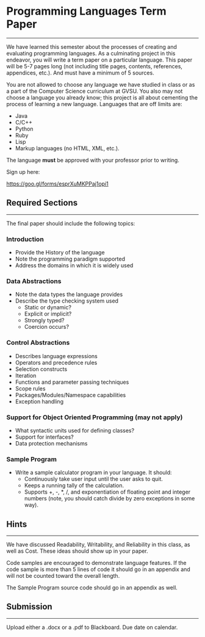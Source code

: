 # Programming Languages Term Paper
***

We have learned this semester about the processes of creating and evaluating programming languages. As a culminating project in this endeavor, you will write a term paper on a particular language.  This paper will be 5-7 pages long (not including title pages, contents, references, appendices, etc.).  And must have a minimum of 5 sources.

You are not allowed to choose any language we have studied in class or as a part of the Computer Science curriculum at GVSU.  You also may not choose a language you already know; this project is all about cementing the process of learning a new language.  Languages that are off limits are:

  - Java
  - C/C++
  - Python
  - Ruby
  - Lisp
  - Markup languages (no HTML, XML, etc.).

The language **must** be approved with your professor prior to writing.

Sign up here:

https://goo.gl/forms/esprXuMKPPaj1opi1

## Required Sections
***

The final paper should include the following topics:

### Introduction

  - Provide the History of the language
  - Note the programming paradigm supported
  - Address the domains in which it is widely used

### Data Abstractions

  - Note the data types the language provides
  - Describe the type checking system used
    - Static or dynamic?
    - Explicit or implicit?
    - Strongly typed?
    - Coercion occurs?

### Control Abstractions

  - Describes language expressions
  - Operators and precedence rules
  - Selection constructs
  - Iteration
  - Functions and parameter passing techniques
  - Scope rules
  - Packages/Modules/Namespace capabilities
  - Exception handling

### Support for Object Oriented Programming (may not apply)
  - What syntactic units used for defining classes?
  - Support for interfaces?
  - Data protection mechanisms

### Sample Program

  - Write a sample calculator program in your language.  It should:
    - Continuously take user input until the user asks to quit.
    - Keeps a running tally of the calculation.
    - Supports +, -, \*, /, and exponentiation of floating point and integer numbers (note, you should catch divide by zero exceptions in some way).

## Hints
***

We have discussed Readability, Writability, and Reliability in this class, as well as Cost.  These ideas should show up in your paper.

Code samples are encouraged to demonstrate language features.  If the code sample is more than 5 lines of code it should go in an appendix and will not be counted toward the overall length.

The Sample Program source code should go in an appendix as well.

## Submission
***

Upload either a .docx or a .pdf to Blackboard.  Due date on calendar.
